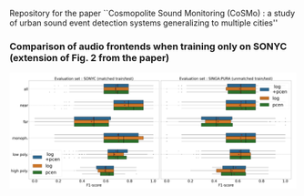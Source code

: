 Repository for the paper ``Cosmopolite Sound Monitoring (CoSMo) : a study of urban sound event detection systems generalizing to multiple cities''



### Comparison of audio frontends when training only on SONYC (extension of Fig. 2 from the paper)
![Alt text](experiments/figures/logpcenf1_merged.png?raw=True)